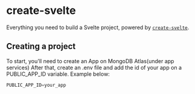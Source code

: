 # create-svelte

Everything you need to build a Svelte project, powered by [`create-svelte`](https://github.com/sveltejs/kit/tree/main/packages/create-svelte).

## Creating a project

To start, you'll need to create an App on MongoDB Atlas(under app services)
After that, create an .env file and add the id of your app on a PUBLIC_APP_ID variable. Example below:

```javascript
PUBLIC_APP_ID=your_app
```